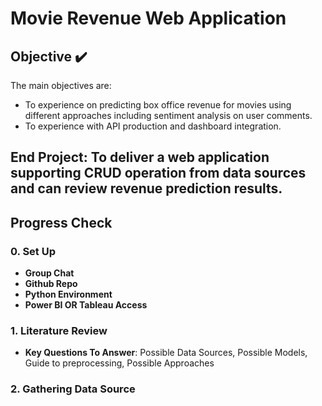 # Movie Revenue Web Application

## Objective ✔️

The main objectives are:
- To experience on predicting box office revenue for movies using different approaches including sentiment analysis on user comments.
- To experience with API production and dashboard integration.

End Project: To deliver a web application supporting CRUD operation from data sources and can review revenue prediction results.
---

## Progress Check

### 0. **Set Up**
- **Group Chat**
- **Github Repo**
- **Python Environment**
- **Power BI OR Tableau Access**
### 1. **Literature Review**
- **Key Questions To Answer**: Possible Data Sources, Possible Models, Guide to preprocessing, Possible Approaches
### 2. **Gathering Data Source**

